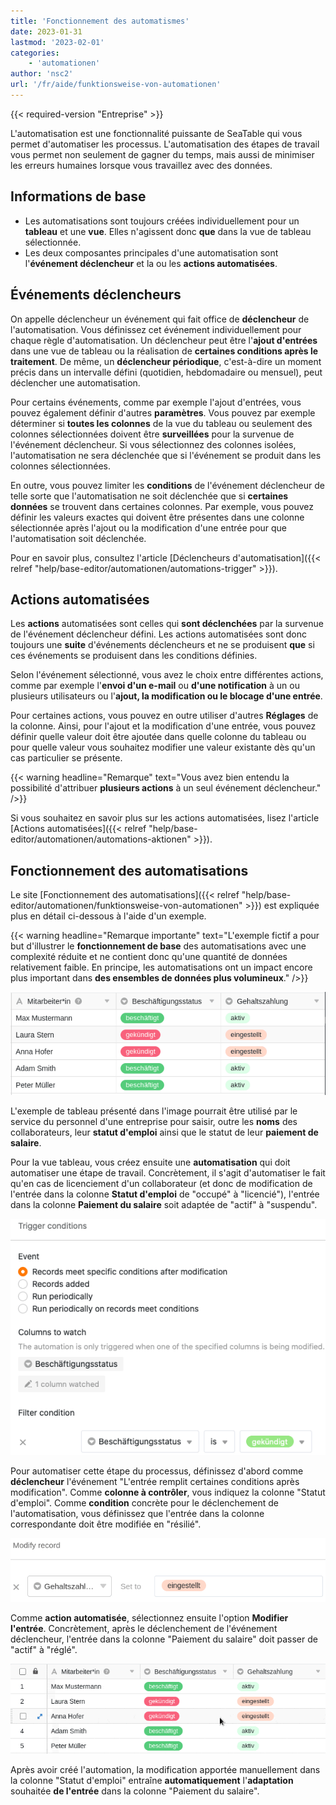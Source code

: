 ```yaml
---
title: 'Fonctionnement des automatismes'
date: 2023-01-31
lastmod: '2023-02-01'
categories:
    - 'automationen'
author: 'nsc2'
url: '/fr/aide/funktionsweise-von-automationen'
---
```


{{< required-version "Entreprise" >}}

L'automatisation est une fonctionnalité puissante de SeaTable qui vous permet d'automatiser les processus. L'automatisation des étapes de travail vous permet non seulement de gagner du temps, mais aussi de minimiser les erreurs humaines lorsque vous travaillez avec des données.

## Informations de base

- Les automatisations sont toujours créées individuellement pour un **tableau** et une **vue**. Elles n'agissent donc **que** dans la vue de tableau sélectionnée.
- Les deux composantes principales d'une automatisation sont l'**événement déclencheur** et la ou les **actions automatisées**.

## Événements déclencheurs

On appelle déclencheur un événement qui fait office de **déclencheur** de l'automatisation. Vous définissez cet événement individuellement pour chaque règle d'automatisation. Un déclencheur peut être l'**ajout d'entrées** dans une vue de tableau ou la réalisation de **certaines conditions après le traitement**. De même, un **déclencheur périodique**, c'est-à-dire un moment précis dans un intervalle défini (quotidien, hebdomadaire ou mensuel), peut déclencher une automatisation.

Pour certains événements, comme par exemple l'ajout d'entrées, vous pouvez également définir d'autres **paramètres**. Vous pouvez par exemple déterminer si **toutes les colonnes** de la vue du tableau ou seulement des colonnes sélectionnées doivent être **surveillées** pour la survenue de l'événement déclencheur. Si vous sélectionnez des colonnes isolées, l'automatisation ne sera déclenchée que si l'événement se produit dans les colonnes sélectionnées.

En outre, vous pouvez limiter les **conditions** de l'événement déclencheur de telle sorte que l'automatisation ne soit déclenchée que si **certaines données** se trouvent dans certaines colonnes. Par exemple, vous pouvez définir les valeurs exactes qui doivent être présentes dans une colonne sélectionnée après l'ajout ou la modification d'une entrée pour que l'automatisation soit déclenchée.

Pour en savoir plus, consultez l'article [Déclencheurs d'automatisation]({{< relref "help/base-editor/automationen/automations-trigger" >}}).

## Actions automatisées

Les **actions** automatisées sont celles qui **sont déclenchées** par la survenue de l'événement déclencheur défini. Les actions automatisées sont donc toujours une **suite** d'événements déclencheurs et ne se produisent **que** si ces événements se produisent dans les conditions définies.

Selon l'événement sélectionné, vous avez le choix entre différentes actions, comme par exemple l'**envoi d'un e-mail** ou **d'une notification** à un ou plusieurs utilisateurs ou l'**ajout, la modification ou le blocage d'une entrée**.

Pour certaines actions, vous pouvez en outre utiliser d'autres **Réglages** de la colonne. Ainsi, pour l'ajout et la modification d'une entrée, vous pouvez définir quelle valeur doit être ajoutée dans quelle colonne du tableau ou pour quelle valeur vous souhaitez modifier une valeur existante dès qu'un cas particulier se présente.

{{< warning  headline="Remarque"  text="Vous avez bien entendu la possibilité d'attribuer **plusieurs actions** à un seul événement déclencheur." />}}

Si vous souhaitez en savoir plus sur les actions automatisées, lisez l'article [Actions automatisées]({{< relref "help/base-editor/automationen/automations-aktionen" >}}).

## Fonctionnement des automatisations

Le site [Fonctionnement des automatisations]({{< relref "help/base-editor/automationen/funktionsweise-von-automationen" >}}) est expliquée plus en détail ci-dessous à l'aide d'un exemple.

{{< warning  headline="Remarque importante"  text="L'exemple fictif a pour but d'illustrer le **fonctionnement de base** des automatisations avec une complexité réduite et ne contient donc qu'une quantité de données relativement faible. En principe, les automatisations ont un impact encore plus important dans **des ensembles de données plus volumineux**." />}}

![Exemple de tableau](images/example-table-final-version.png)

L'exemple de tableau présenté dans l'image pourrait être utilisé par le service du personnel d'une entreprise pour saisir, outre les **noms** des collaborateurs, leur **statut d'emploi** ainsi que le statut de leur **paiement de salaire**.

Pour la vue tableau, vous créez ensuite une **automatisation** qui doit automatiser une étape de travail. Concrètement, il s'agit d'automatiser le fait qu'en cas de licenciement d'un collaborateur (et donc de modification de l'entrée dans la colonne **Statut d'emploi** de "occupé" à "licencié"), l'entrée dans la colonne **Paiement du salaire** soit adaptée de "actif" à "suspendu".

![Définition de l'événement déclencheur](images/create-an-automation-1-1.png)

Pour automatiser cette étape du processus, définissez d'abord comme **déclencheur** l'événement "L'entrée remplit certaines conditions après modification". Comme **colonne à contrôler**, vous indiquez la colonne "Statut d'emploi". Comme **condition** concrète pour le déclenchement de l'automatisation, vous définissez que l'entrée dans la colonne correspondante doit être modifiée en "résilié".

![Définition de l'action automatique de l'exemple d'automatisation](images/automated-action-of-the-example-automation-2.png)

Comme **action automatisée**, sélectionnez ensuite l'option **Modifier l'entrée**. Concrètement, après le déclenchement de l'événement déclencheur, l'entrée dans la colonne "Paiement du salaire" doit passer de "actif" à "réglé".

![Exécution de l'exemple d'automatisation](images/example-automation-new.gif)

Après avoir créé l'automation, la modification apportée manuellement dans la colonne "Statut d'emploi" entraîne **automatiquement** l'**adaptation** souhaitée **de l'entrée** dans la colonne "Paiement du salaire".
